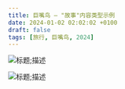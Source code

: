 ```yaml
---
title: 巨嘴鸟 — "故事"内容类型示例
date: 2024-01-02 02:02:02 +0100
draft: false
tags: [旅行, 巨嘴鸟, 2024]
---
```


![标题;描述](https://wyy-static.oss-cn-guangzhou.aliyuncs.com/xx/year-2025/33f8c64069fe34101c852c5dd3cff52a.jpg)

![标题;描述](https://wyy-static.oss-cn-guangzhou.aliyuncs.com/xx/year-2025/IMG_2416.jpg) 